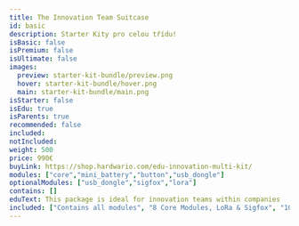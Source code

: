 ```yaml
---
title: The Innovation Team Suitcase
id: basic
description: Starter Kity pro celou třídu!
isBasic: false
isPremium: false
isUltimate: false
images:
  preview: starter-kit-bundle/preview.png
  hover: starter-kit-bundle/hover.png
  main: starter-kit-bundle/main.png
isStarter: false
isEdu: true
isParents: true
recommended: false
included:
notIncluded:
weight: 500
price: 990€
buyLink: https://shop.hardwario.com/edu-innovation-multi-kit/
modules: ["core","mini_battery","button","usb_dongle"]
optionalModules: ["usb_dongle","sigfox","lora"]
contains: []
eduText: This package is ideal for innovation teams within companies
included: ["Contains all modules", "8 Core Modules, LoRa & Sigfox", "100-day risk-free trial","A free 2-hour webinar","3-year Warranty"]
---
```

